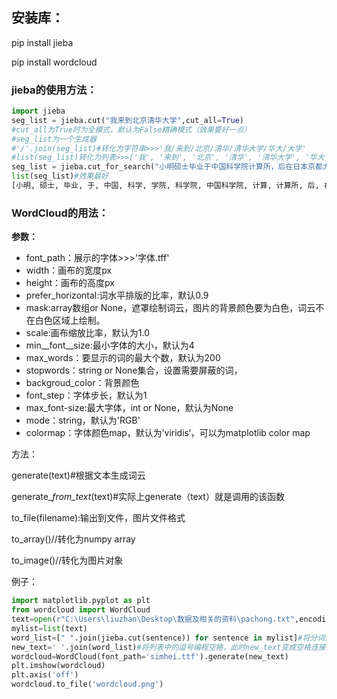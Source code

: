 ## 安装库：

pip install jieba

pip install wordcloud

### jieba的使用方法：

```py
import jieba
seg_list = jieba.cut("我来到北京清华大学",cut_all=True)
#cut_all为True时为全模式，默认为False精确模式（效果要好一点）
#seg_list为一个生成器
#'/'.join(seg_list)#转化为字符串>>>'我/来到/北京/清华/清华大学/华大/大学'
#list(seg_list)转化为列表>>>['我', '来到', '北京', '清华', '清华大学', '华大', '大学']
seg_list = jieba.cut_for_search("小明硕士毕业于中国科学院计算所，后在日本京都大学深造") #搜索引擎模式
list(seg_list)#效果最好
[小明, 硕士, 毕业, 于, 中国, 科学, 学院, 科学院, 中国科学院, 计算, 计算所, 后, 在, 日本, 京都, 大学, 日本京都大学, 深造]
```

### WordCloud的用法：

**参数：**

* font\_path：展示的字体&gt;&gt;&gt;'字体.tff'
* width：画布的宽度px
* height：画布的高度px
* prefer\_horizontal:词水平排版的比率，默认0.9
* mask:array数组or None，遮罩绘制词云，图片的背景颜色要为白色，词云不在白色区域上绘制。
* scale:画布缩放比率，默认为1.0
* min\__font\__size:最小字体的大小，默认为4
* max\_words：要显示的词的最大个数，默认为200
* stopwords：string or None集合，设置需要屏蔽的词，
* backgroud\_color：背景颜色
* font\_step：字体步长，默认为1
* max\_font-size:最大字体，int or None，默认为None
* mode：string，默认为'RGB'
* colormap：字体颜色map，默认为’viridis‘，可以为matplotlib color map

方法：

generate\(text\)\#根据文本生成词云

generate\__from\_text_\(text\)\#实际上generate（text）就是调用的该函数

to\_file\(filename\):输出到文件，图片文件格式

to\_array\(\)//转化为numpy array

to\_image\(\)//转化为图片对象

例子：

```py
import matplotlib.pyplot as plt
from wordcloud import WordCloud
text=open(r"C:\Users\liuzhan\Desktop\数据及相关的资料\pachong.txt",encoding='utf-8')
mylist=list(text)
word_list=[" ".join(jieba.cut(sentence)) for sentence in mylist]#将分词使用空格连接然后形成列表
new_text=' '.join(word_list)#将列表中的逗号编程空格，此时new_text变成空格连接的词列表
wordcloud=WordCloud(font_path='simhei.ttf').generate(new_text)
plt.imshow(wordcloud)
plt.axis('off')
wordcloud.to_file('wordcloud.png')
```



